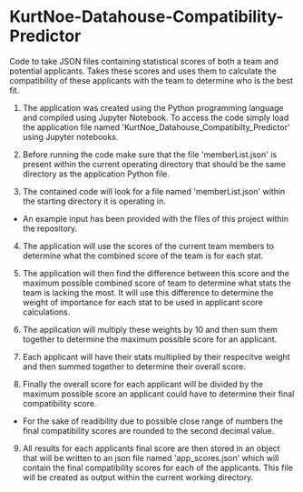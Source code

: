 # KurtNoe-Datahouse-Compatibility-Predictor
Code to take JSON files containing statistical scores of both a team and potential applicants. Takes these scores and uses them to calculate the compatibility of these applicants with the team to determine who is the best fit.

1. The application was created using the Python programming language and compiled using Jupyter Notebook. To access the code simply load the application file named 'KurtNoe_Datahouse_Compatibilty_Predictor' using Jupyter notebooks.

2. Before running the code make sure that the file 'memberList.json' is present within the current operating directory that should be the same directory as the application Python file.

3. The contained code will look for a file named 'memberList.json' within the starting directory it is operating in. 
  - An example input has been provided with the files of this project within the repository.

4. The application will use the scores of the current team members to determine what the combined score of the team is for each stat.

5. The application will then find the difference between this score and the maximum possible combined score of team to determine what stats the team is lacking the most. It will use this difference to determine the weight of importance for each stat to be used in applicant score calculations.

6. The application will multiply these weights by 10 and then sum them together to determine the maximum possible score for an applicant.

7. Each applicant will have their stats multiplied by their respecitve weight and then summed together to determine their overall score. 

8. Finally the overall score for each applicant will be divided by the maximum possible score an applicant could have to determine their final compatibility score.
  - For the sake of readibility due to possible close range of numbers the final compatibility scores are rounded to the second decimal value.

9. All results for each applicants final score are then stored in an object that will be written to an json file named 'app_scores.json' which will contain the final compatibility scores for each of the applicants. This file will be created as output within the current working directory.
